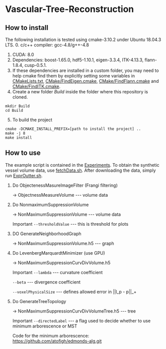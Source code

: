 
# Vascular-Tree-Reconstruction

## How to install
The following installation is tested using cmake-3.10.2 under Ubuntu 18.04.3 LTS.
0. c/c++ compiler: gcc-4.8/g++-4.8
1. CUDA: 8.0
2. Dependencies: boost-1.65.0, hdf5-1.10.1, eigen-3.3.4, ITK-4.13.3, flann-1.8.4, cusp-0.5.1.
3. If these dependencies are installed in a custom folder, you may need to help cmake find them by explicitly setting some variables in [CMakeLists.txt](CMakeLists.txt), [CMake/FindEigen.cmake](CMake/FindEigen.cmake), [CMake/FindFlann.cmake](CMake/FindFlann.cmake) and [CMake/FindITK.cmake](CMake/FindITK.cmake).
4. Create a new folder *Build* inside the folder where this repository is cloned.
```
mkdir Build
cd Build
```
5. To build the project
```
cmake -DCMAKE_INSTALL_PREFIX=[path to install the project] ..
make -j 8
make install
```

## How to use 
The example script is contained in the [Experiments](Experiments). To obtain the synthetic vessel volume data, use [fetchData.sh](Experiments/fetchData.sh). After downloading the data, simply run [ExprOutter.sh](Experiments/ExprOutter.sh).

 1. Do ObjectenessMasureImageFilter (Frangi filtering)
 
    → ObjectnessMeasureVolume --- volume data
 
 2. Do NonmaximumSuppressionVolume
 
    → NonMaximumSuppressionVolume --- volume data
 
    Important `--thresholdValue` --- this is threshold for plots
	
 3. DO GenerateNeighborhoodGraph
 
    → NonMaximumSuppressionVolume.h5 --- graph
 
 4. Do LevenbergMarquardtMinimizer (use GPU)
 
    → NonMaximumSuppressionCurvDivVolume.h5
 
    Important `--lambda` --- curvature coefficient
	
	`--beta` --- divergence coefficient
    
    `--voxelPhysicalSize` --- defines allowed error in ||l_p - p||_+
 
 5. Do GenerateTreeTopology
 
    → NonMaximumSuppressionCurvDivVolumeTree.h5 --- tree
 
    Important `--directedLabel`  --- a flag used to decide whether to use minimum arborescence or MST
	
	Code for the minimum arborescence: https://github.com/atofigh/edmonds-alg.git
